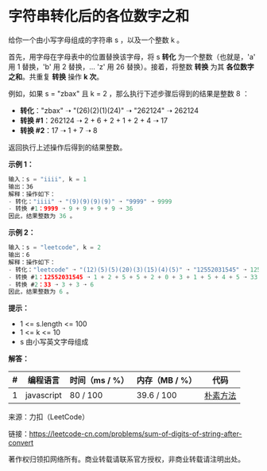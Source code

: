 # 字符串转化后的各位数字之和

给你一个由小写字母组成的字符串 s ，以及一个整数 k 。

首先，用字母在字母表中的位置替换该字母，将 s **转化** 为一个整数（也就是，'a' 用 1 替换，'b' 用 2 替换，... 'z' 用 26 替换）。接着，将整数 **转换** 为其 **各位数字之和**。共重复 **转换** 操作 **k 次**。

例如，如果 s = "zbax" 且 k = 2 ，那么执行下述步骤后得到的结果是整数 8 ：

- **转化**："zbax" ➝ "(26)(2)(1)(24)" ➝ "262124" ➝ 262124
- **转换 #1**：262124 ➝ 2 + 6 + 2 + 1 + 2 + 4 ➝ 17
- **转换 #2**：17 ➝ 1 + 7 ➝ 8

返回执行上述操作后得到的结果整数。

**示例 1：**

``` javascript
输入：s = "iiii", k = 1
输出：36
解释：操作如下：
- 转化："iiii" ➝ "(9)(9)(9)(9)" ➝ "9999" ➝ 9999
- 转换 #1：9999 ➝ 9 + 9 + 9 + 9 ➝ 36
因此，结果整数为 36 。
```

**示例 2：**

``` javascript
输入：s = "leetcode", k = 2
输出：6
解释：操作如下：
- 转化："leetcode" ➝ "(12)(5)(5)(20)(3)(15)(4)(5)" ➝ "12552031545" ➝ 12552031545
- 转换 #1：12552031545 ➝ 1 + 2 + 5 + 5 + 2 + 0 + 3 + 1 + 5 + 4 + 5 ➝ 33
- 转换 #2：33 ➝ 3 + 3 ➝ 6
因此，结果整数为 6 。
```

**提示：**

- 1 <= s.length <= 100
- 1 <= k <= 10
- s 由小写英文字母组成

**解答：**

**#**|**编程语言**|**时间（ms / %）**|**内存（MB / %）**|**代码**
--|--|--|--|--
1|javascript|80 / 100|39.6 / 100|[朴素方法](./javascript/ac_v1.js)

来源：力扣（LeetCode）

链接：https://leetcode-cn.com/problems/sum-of-digits-of-string-after-convert

著作权归领扣网络所有。商业转载请联系官方授权，非商业转载请注明出处。
